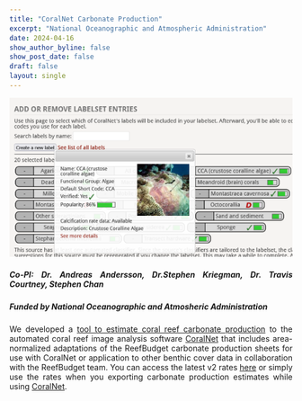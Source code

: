 ```yaml
---
title: "CoralNet Carbonate Production"
excerpt: "National Oceanographic and Atmospheric Administration"
date: 2024-04-16
show_author_byline: false
show_post_date: false
draft: false
layout: single
---
```


<div style="text-align: center;">
<img src="featured-hex.png" width="600"> 
</div>

<div style="text-align: justify;">

##### Co-PI: Dr. Andreas Andersson, Dr.Stephen Kriegman, Dr. Travis Courtney, Stephen Chan
##### Funded by  National Oceanographic and Atmosheric Administration

We developed a [tool to estimate coral reef carbonate production](https://coralnet.ucsd.edu/blog/coralnet-now-estimates-carbonate-production-rates/) to the automated coral reef image analysis software [CoralNet](https://coralnet.ucsd.edu/) that includes area-normalized adaptations of the ReefBudget carbonate production sheets for use with CoralNet or application to other benthic cover data in collaboration with the ReefBudget team. You can access the latest v2 rates [here](https://doi.org/10.5281/zenodo.13257132) or simply use the rates when you exporting carbonate production estimates while using [CoralNet](https://coralnet.ucsd.edu/).

</div>